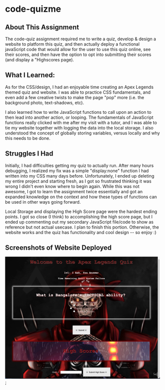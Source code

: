 # code-quizme

## About This Assignment 

The code-quiz assignment required me to write a quiz, develop & design a website to platform this quiz, and then actually deploy a functional javaScript code that would allow for the user to use this quiz online, see their scores, and then have the option to opt into submitting their scores (and display a "Highscores page).

## What I Learned: 

As for the CSS/design, I had an enjoyable time creating an Apex Legends themed quiz and website. I was able to practice CSS fundamentals, and even add a few creative twists to make the page "pop" more (i.e. the background photo, text-shadows, etc).

I also learned how to write JavaScript functions to call upon an action to then lead into another action, or looping. The fundamentals of JavaScript functions really clicked with me after my visit with a tutor, and I was able to tie my website together with logging the data into the local storage. I also understood the concept of globally storing variables, versus locally and why this needs to be done.

## Struggles I Had 

Initially, I had difficulties getting my quiz to actually run. After many hours debugging, I realized my fix was a simple "display:none" function I had written into my CSS many days before. Unfortunately, I ended up deleting my entire project and starting fresh, as I got so frustrated thinking it was wrong I didn't even know where to begin again. While this was not awesome, I got to learn the assignment twice essentially and got an expanded knowledge on the context and how these types of functions can be used in other ways going forward. 

Local Storage and displaying the High Score page were the hardest ending points. I got so close (I think) to accomplishing the high score page, but I ended up commenting out my secondary JavaScript file/code to show as reference but not actual usecase. I plan to finish this portion. Otherwise, the website works and the quiz has functionality and cool design -- so enjoy :)

## Screenshots of Website Deployed 

![Quiz Screenshot](./quizPic.png);